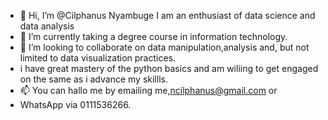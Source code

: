 - 👋 Hi, I’m @Cilphanus Nyambuge
  I am an enthusiast of data science and data analysis 
- 🌱 I’m currently taking a degree course in information technology. 
- 💞️ I’m looking to collaborate on data manipulation,analysis and, but not limited to data visualization practices.
-   i have great mastery of the python basics and am wiliing to get engaged on the same as i advance my skillls. 
- 📫 You can hallo me by emailing me,ncilphanus@gmail.com or
- WhatsApp via 0111536266.
